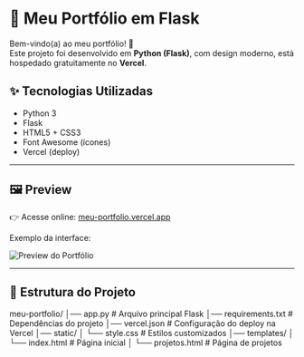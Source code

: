 # 🌸 Meu Portfólio em Flask

Bem-vindo(a) ao meu portfólio! 🚀  
Este projeto foi desenvolvido em **Python (Flask)**, com design moderno, está hospedado gratuitamente no **Vercel**.  

## ✨ Tecnologias Utilizadas
- Python 3  
- Flask  
- HTML5 + CSS3  
- Font Awesome (ícones)  
- Vercel (deploy)

---

## 🖼️ Preview
👉 Acesse online: [meu-portfolio.vercel.app](https://meu-portfolio.vercel.app)  

Exemplo da interface:

![Preview do Portfólio](https://via.placeholder.com/800x400.png?text=Preview+do+Portfolio)

---

## 📂 Estrutura do Projeto
meu-portfolio/
│── app.py # Arquivo principal Flask
│── requirements.txt # Dependências do projeto
│── vercel.json # Configuração do deploy na Vercel
│── static/
│ └── style.css # Estilos customizados
│── templates/
│ └── index.html # Página inicial
│ └── projetos.html # Página de projetos


